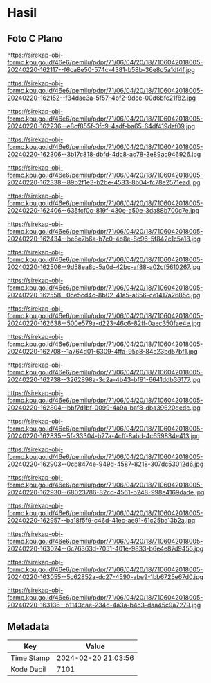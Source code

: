 # Hasil

## Foto C Plano

https://sirekap-obj-formc.kpu.go.id/46e6/pemilu/pdpr/71/06/04/20/18/7106042018005-20240220-162117--f6ca8e50-574c-4381-b58b-36e8d5a1df4f.jpg

https://sirekap-obj-formc.kpu.go.id/46e6/pemilu/pdpr/71/06/04/20/18/7106042018005-20240220-162152--f34dae3a-5f57-4bf2-9dce-00d6bfc21f82.jpg

https://sirekap-obj-formc.kpu.go.id/46e6/pemilu/pdpr/71/06/04/20/18/7106042018005-20240220-162236--e8cf855f-3fc9-4adf-ba65-64df419daf09.jpg

https://sirekap-obj-formc.kpu.go.id/46e6/pemilu/pdpr/71/06/04/20/18/7106042018005-20240220-162306--3b17c818-dbfd-4dc8-ac78-3e89ac946926.jpg

https://sirekap-obj-formc.kpu.go.id/46e6/pemilu/pdpr/71/06/04/20/18/7106042018005-20240220-162338--89b2f1e3-b2be-4583-8b04-fc78e2571ead.jpg

https://sirekap-obj-formc.kpu.go.id/46e6/pemilu/pdpr/71/06/04/20/18/7106042018005-20240220-162406--635fcf0c-819f-430e-a50e-3da88b700c7e.jpg

https://sirekap-obj-formc.kpu.go.id/46e6/pemilu/pdpr/71/06/04/20/18/7106042018005-20240220-162434--be8e7b6a-b7c0-4b8e-8c96-5f842c1c5a18.jpg

https://sirekap-obj-formc.kpu.go.id/46e6/pemilu/pdpr/71/06/04/20/18/7106042018005-20240220-162506--9d58ea8c-5a0d-42bc-af88-a02cf5610267.jpg

https://sirekap-obj-formc.kpu.go.id/46e6/pemilu/pdpr/71/06/04/20/18/7106042018005-20240220-162558--0ce5cd4c-8b02-41a5-a856-ce1417a2685c.jpg

https://sirekap-obj-formc.kpu.go.id/46e6/pemilu/pdpr/71/06/04/20/18/7106042018005-20240220-162638--500e579a-d223-46c6-82ff-0aec350fae4e.jpg

https://sirekap-obj-formc.kpu.go.id/46e6/pemilu/pdpr/71/06/04/20/18/7106042018005-20240220-162708--1a764d01-6309-4ffa-95c8-84c23bd57bf1.jpg

https://sirekap-obj-formc.kpu.go.id/46e6/pemilu/pdpr/71/06/04/20/18/7106042018005-20240220-162738--3262898a-3c2a-4b43-bf91-6641ddb36177.jpg

https://sirekap-obj-formc.kpu.go.id/46e6/pemilu/pdpr/71/06/04/20/18/7106042018005-20240220-162804--bbf7d1bf-0099-4a9a-baf8-dba39620dedc.jpg

https://sirekap-obj-formc.kpu.go.id/46e6/pemilu/pdpr/71/06/04/20/18/7106042018005-20240220-162835--5fa33304-b27a-4cff-8abd-4c659834e413.jpg

https://sirekap-obj-formc.kpu.go.id/46e6/pemilu/pdpr/71/06/04/20/18/7106042018005-20240220-162903--0cb8474e-949d-4587-8218-307dc53012d6.jpg

https://sirekap-obj-formc.kpu.go.id/46e6/pemilu/pdpr/71/06/04/20/18/7106042018005-20240220-162930--68023786-82cd-4561-b248-998e4169dade.jpg

https://sirekap-obj-formc.kpu.go.id/46e6/pemilu/pdpr/71/06/04/20/18/7106042018005-20240220-162957--ba18f5f9-c46d-41ec-ae91-61c25ba13b2a.jpg

https://sirekap-obj-formc.kpu.go.id/46e6/pemilu/pdpr/71/06/04/20/18/7106042018005-20240220-163024--6c76363d-7051-401e-9833-b6e4e87d9455.jpg

https://sirekap-obj-formc.kpu.go.id/46e6/pemilu/pdpr/71/06/04/20/18/7106042018005-20240220-163055--5c62852a-dc27-4590-abe9-1bb6725e67d0.jpg

https://sirekap-obj-formc.kpu.go.id/46e6/pemilu/pdpr/71/06/04/20/18/7106042018005-20240220-163136--b1143cae-234d-4a3a-b4c3-daa45c9a7279.jpg


## Metadata

| Key        | Value               |
| ---------- | ------------------- |
| Time Stamp | 2024-02-20 21:03:56 |
| Kode Dapil | 7101                |



